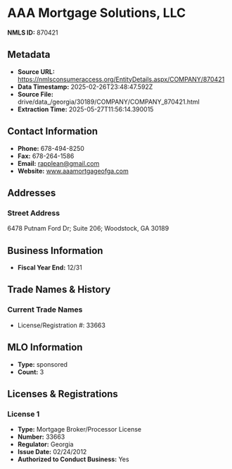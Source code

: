 # AAA Mortgage Solutions, LLC

**NMLS ID:** 870421

## Metadata
- **Source URL:** https://nmlsconsumeraccess.org/EntityDetails.aspx/COMPANY/870421
- **Data Timestamp:** 2025-02-26T23:48:47.592Z
- **Source File:** drive/data_/georgia/30189/COMPANY/COMPANY_870421.html
- **Extraction Time:** 2025-05-27T11:56:14.390015

## Contact Information
- **Phone:** 678-494-8250
- **Fax:** 678-264-1586
- **Email:** rapplean@gmail.com
- **Website:** www.aaamortgageofga.com

## Addresses
### Street Address
6478 Putnam Ford Dr; Suite 206; Woodstock, GA 30189

## Business Information
- **Fiscal Year End:** 12/31

## Trade Names & History
### Current Trade Names
- License/Registration #: 33663

## MLO Information
- **Type:** sponsored
- **Count:** 3

## Licenses & Registrations

### License 1
- **Type:** Mortgage Broker/Processor License
- **Number:** 33663
- **Regulator:** Georgia
- **Issue Date:** 02/24/2012
- **Authorized to Conduct Business:** Yes
